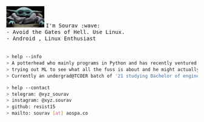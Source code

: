<img src="https://github.com/hargun79/hargun79/blob/master/Assets/hi.gif" style="width: 100px;">
  <samp>
    I'm Sourav :wave:
    <br />
    - Avoid the Gates of Hell. Use Linux.
                  <br> - Android , Linux Enthusiast <br>
  </samp>
  <br />

````bash
> help --info
> A potterhead who mainly programs in Python and has recently ventured out into Networking. Is
> trying out ML to see what all the fuss is about and he might actually ❤ it. 
> Currently an undergrad@TCOER batch of '21 studying Bachelor of engineering in Information Technology
````

````bash
> help --contact
> telegram: @xyz_sourav
> instagram: @xyz.sourav
> github: resist15
> mailto: sourav [at] aospa.co
````
